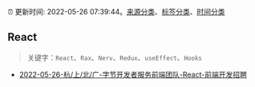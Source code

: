 :alarm_clock: 更新时间: 2022-05-26 07:39:44。[来源分类](../README.md)、[标签分类](../TAGS.md)、[时间分类](../TIMELINE.md)

## React


> 关键字：`React`、`Rax`、`Nerv`、`Redux`、`useEffect`、`Hooks`



- [2022-05-26-杭/上/北/广-字节开发者服务前端团队-React-前端开发招聘](https://www.v2ex.com/t/855426) 